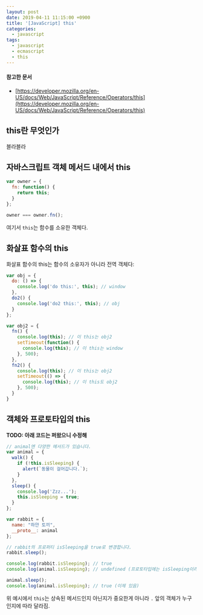 ```yaml
---
layout: post
date: 2019-04-11 11:15:00 +0900
title: '[JavaScript] this'
categories:
  - javascript
tags:
  - javascript
  - ecmascript
  - this
---
```


#### 참고한 문서

- [https://developer.mozilla.org/en-US/docs/Web/JavaScript/Reference/Operators/this](https://developer.mozilla.org/en-US/docs/Web/JavaScript/Reference/Operators/this)


## this란 무엇인가

블라블라


## 자바스크립트 객체 메서드 내에서 this

```js
var owner = {
  fn: function() {
    return this;
  }
};

owner === owner.fn();
```

여기서 `this`는 함수를 소유한 객체다.


## 화살표 함수의 this

화살표 함수의 this는 함수의 소유자가 아니라 전역 객체다:

```js
var obj = {
  do: () => {
    console.log('do this:', this); // window
  },
  do2() {
    console.log('do2 this:', this); // obj
  }
};

var obj2 = {
  fn() {
    console.log(this); // 이 this는 obj2
    setTimeout(function() {
      console.log(this); // 이 this는 window
    }, 500);
  },
  fn2() {
    console.log(this); // 이 this는 obj2
    setTimeout(() => {
      console.log(this); // 이 this도 obj2
    }, 500);
  }
}
```


## 객체와 프로토타입의 this

**TODO: 아래 코드는 퍼왔으니 수정해**

```js
// animal엔 다양한 메서드가 있습니다.
var animal = {
  walk() {
    if (!this.isSleeping) {
      alert(`동물이 걸어갑니다.`);
    }
  },
  sleep() {
    console.log('Zzz...');
    this.isSleeping = true;
  }
};

var rabbit = {
  name: "하얀 토끼",
  __proto__: animal
};

// rabbit의 프로퍼티 isSleeping을 true로 변경합니다.
rabbit.sleep();

console.log(rabbit.isSleeping); // true
console.log(animal.isSleeping); // undefined (프로토타입에는 isSleeping이라는 프로퍼티가 없다)

animal.sleep();
console.log(animal.isSleeping); // true (이제 있음)
```

위 예시에서 `this`는 상속된 메서드인지 아닌지가 중요한게 아니라 `.` 앞의 객체가 누구인지에 따라 달라짐.
